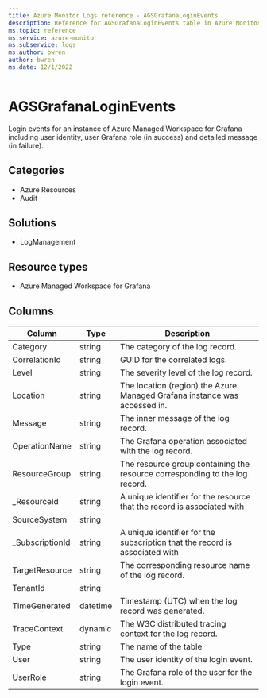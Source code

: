```yaml
---
title: Azure Monitor Logs reference - AGSGrafanaLoginEvents
description: Reference for AGSGrafanaLoginEvents table in Azure Monitor Logs.
ms.topic: reference
ms.service: azure-monitor
ms.subservice: logs
ms.author: bwren
author: bwren
ms.date: 12/1/2022
---
```


# AGSGrafanaLoginEvents

 Login events for an instance of Azure Managed Workspace for Grafana including user identity, user Grafana role (in success) and detailed message (in failure).

## Categories

- Azure Resources
- Audit
## Solutions

- LogManagement
## Resource types

- Azure Managed Workspace for Grafana




## Columns

| Column | Type | Description |
| --- | --- | --- |
| Category | string | The category of the log record. |
| CorrelationId | string | GUID for the correlated logs. |
| Level | string | The severity level of the log record. |
| Location | string | The location (region) the Azure Managed Grafana instance was accessed in. |
| Message | string | The inner message of the log record. |
| OperationName | string | The Grafana operation associated with the log record. |
| ResourceGroup | string | The resource group containing the resource corresponding to the log record. |
| _ResourceId | string | A unique identifier for the resource that the record is associated with |
| SourceSystem | string |  |
| _SubscriptionId | string | A unique identifier for the subscription that the record is associated with |
| TargetResource | string | The corresponding resource name of the log record. |
| TenantId | string |  |
| TimeGenerated | datetime | Timestamp (UTC) when the log record was generated. |
| TraceContext | dynamic | The W3C distributed tracing context for the log record. |
| Type | string | The name of the table |
| User | string | The user identity of the login event. |
| UserRole | string | The Grafana role of the user for the login event. |
